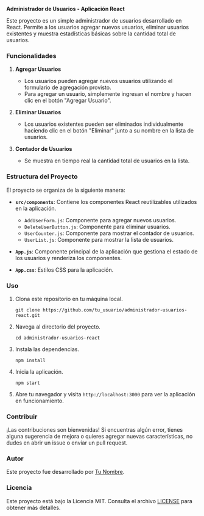 **Administrador de Usuarios - Aplicación React**

Este proyecto es un simple administrador de usuarios desarrollado en React. Permite a los usuarios agregar nuevos usuarios, eliminar usuarios existentes y muestra estadísticas básicas sobre la cantidad total de usuarios.

### Funcionalidades

1. **Agregar Usuarios**
   - Los usuarios pueden agregar nuevos usuarios utilizando el formulario de agregación provisto.
   - Para agregar un usuario, simplemente ingresan el nombre y hacen clic en el botón "Agregar Usuario".

2. **Eliminar Usuarios**
   - Los usuarios existentes pueden ser eliminados individualmente haciendo clic en el botón "Eliminar" junto a su nombre en la lista de usuarios.

3. **Contador de Usuarios**
   - Se muestra en tiempo real la cantidad total de usuarios en la lista.

### Estructura del Proyecto

El proyecto se organiza de la siguiente manera:

- **`src/components`**: Contiene los componentes React reutilizables utilizados en la aplicación.
  - `AddUserForm.js`: Componente para agregar nuevos usuarios.
  - `DeleteUserButton.js`: Componente para eliminar usuarios.
  - `UserCounter.js`: Componente para mostrar el contador de usuarios.
  - `UserList.js`: Componente para mostrar la lista de usuarios.

- **`App.js`**: Componente principal de la aplicación que gestiona el estado de los usuarios y renderiza los componentes.

- **`App.css`**: Estilos CSS para la aplicación.

### Uso

1. Clona este repositorio en tu máquina local.
   ```
   git clone https://github.com/tu_usuario/administrador-usuarios-react.git
   ```

2. Navega al directorio del proyecto.
   ```
   cd administrador-usuarios-react
   ```

3. Instala las dependencias.
   ```
   npm install
   ```

4. Inicia la aplicación.
   ```
   npm start
   ```

5. Abre tu navegador y visita `http://localhost:3000` para ver la aplicación en funcionamiento.

### Contribuir

¡Las contribuciones son bienvenidas! Si encuentras algún error, tienes alguna sugerencia de mejora o quieres agregar nuevas características, no dudes en abrir un issue o enviar un pull request.

### Autor

Este proyecto fue desarrollado por [Tu Nombre](https://github.com/jpiedramma).

### Licencia

Este proyecto está bajo la Licencia MIT. Consulta el archivo [LICENSE](LICENSE) para obtener más detalles.
